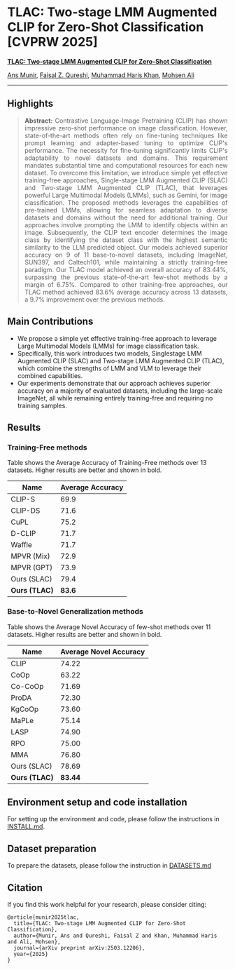 # TLAC: Two-stage LMM Augmented CLIP for Zero-Shot Classification [CVPRW 2025]

**[TLAC: Two-stage LMM Augmented CLIP for Zero-Shot Classification](https://arxiv.org/pdf/2503.12206)**

[Ans Munir](https://scholar.google.com/citations?user=AdQOl2IAAAAJ&hl=en), [Faisal Z. Qureshi](https://vclab.ca/), [Muhammad Haris Khan](https://m-haris-khan.com/), [Mohsen Ali](https://mohsenali.github.io/)

_______

## Highlights

> <div align="justify"> <strong>Abstract:</strong> Contrastive Language-Image Pretraining (CLIP) has shown impressive zero-shot performance on image classification. However, state-of-the-art methods often rely on fine-tuning techniques like prompt learning and adapter-based tuning to optimize CLIP's performance. The necessity for fine-tuning significantly limits CLIP's adaptability to novel datasets and domains. This requirement mandates substantial time and computational resources for each new dataset. To overcome this limitation, we introduce simple yet effective training-free approaches, Single-stage LMM Augmented CLIP (SLAC) and Two-stage LMM Augmented CLIP (TLAC), that leverages powerful Large Multimodal Models (LMMs), such as Gemini, for image classification.  The proposed methods leverages the capabilities of pre-trained LMMs, allowing for seamless adaptation to diverse datasets and domains without the need for additional training. Our approaches involve prompting the LMM to identify objects within an image. Subsequently, the CLIP text encoder determines the image class by identifying the dataset class with the highest semantic similarity to the LLM predicted object. Our models achieved superior accuracy on 9 of 11 base-to-novel datasets, including ImageNet, SUN397, and Caltech101, while maintaining a strictly training-free paradigm.  Our TLAC model achieved an overall accuracy of 83.44%, surpassing the previous state-of-the-art few-shot methods by a margin of 6.75%. Compared to other training-free approaches, our TLAC method achieved 83.6% average accuracy across 13 datasets, a 9.7% improvement over the previous methods.
</div>

## Main Contributions

* We propose a simple yet effective training-free approach to leverage Large Multimodal Models (LMMs) for image classification task.
* Specifically, this work introduces two models, Singlestage LMM Augmented CLIP (SLAC) and Two-stage LMM Augmented CLIP (TLAC), which combine the strengths of LMM and VLM to leverage their combined capabilities.
* Our experiments demonstrate that our approach achieves superior accuracy on a majority of evaluated datasets, including the large-scale ImageNet, all while remaining entirely training-free and requiring no training samples.

## Results

### Training-Free methods

Table shows the Average Accuracy of Training-Free methods over 13 datasets. Higher results are better and shown in bold.

| Name  | Average Accuracy |
| ------------- | ------------- |
| CLIP-S   | 69.9  |
| CLIP-DS  | 71.6  |
| CuPL  | 75.2  |
| D-CLIP    | 71.7  |
| Waffle  | 71.7  |
| MPVR (Mix)  | 72.9  |
| MPVR (GPT)  | 73.9  |
| Ours (SLAC)  | 79.4  |
| **Ours (TLAC)**  |  **83.6** |

### Base-to-Novel Generalization methods

Table shows the Average Novel Accuracy of few-shot methods over 11 datasets. Higher results are better and shown in bold.

| Name  | Average Novel Accuracy |
| ------------- | ------------- |
| CLIP  | 74.22  |
| CoOp  | 63.22  |
| Co-CoOp   | 71.69  |
| ProDA   | 72.30  |
| KgCoOp  |  73.60 |
| MaPLe  | 75.14  |
| LASP  |  74.90 |
| RPO  | 75.00  |
| MMA  |  76.80 |
| Ours (SLAC)  | 78.69  |
| **Ours (TLAC)**  |  **83.44** |

## Environment setup and code installation

For setting up the environment and code, please follow the instructions in [INSTALL.md](https://github.com/ans92/TLAC/blob/main/docs/INSTALL.md).

## Dataset preparation

To prepare the datasets, please follow the instruction in [DATASETS.md](https://github.com/ans92/TLAC/blob/main/docs/DATASETS.md)

## Citation

If you find this work helpful for your research, please consider citing:

```
@article{munir2025tlac,
  title={TLAC: Two-stage LMM Augmented CLIP for Zero-Shot Classification},
  author={Munir, Ans and Qureshi, Faisal Z and Khan, Muhammad Haris and Ali, Mohsen},
  journal={arXiv preprint arXiv:2503.12206},
  year={2025}
}
```
